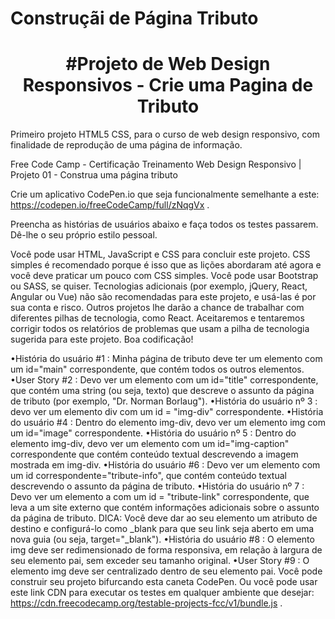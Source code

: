 # Construçãi de Página Tributo

<h1 align="center"> #Projeto de Web Design Responsivos - Crie uma Pagina de Tributo </h1>
Primeiro projeto HTML5 CSS, para o curso de web design responsivo, com finalidade de reprodução de uma página de informação.

Free Code Camp - Certificação Treinamento Web Design Responsivo | Projeto 01 - Construa uma página tributo

Crie um aplicativo CodePen.io que seja funcionalmente semelhante a este: https://codepen.io/freeCodeCamp/full/zNqgVx .

Preencha as histórias de usuários abaixo e faça todos os testes passarem. Dê-lhe o seu próprio estilo pessoal.

Você pode usar HTML, JavaScript e CSS para concluir este projeto. CSS simples é recomendado porque é isso que as lições abordaram até agora e você deve praticar um pouco com CSS simples. Você pode usar Bootstrap ou SASS, se quiser. Tecnologias adicionais (por exemplo, jQuery, React, Angular ou Vue) não são recomendadas para este projeto, e usá-las é por sua conta e risco. Outros projetos lhe darão a chance de trabalhar com diferentes pilhas de tecnologia, como React. Aceitaremos e tentaremos corrigir todos os relatórios de problemas que usam a pilha de tecnologia sugerida para este projeto. Boa codificação!

•História do usuário #1 : Minha página de tributo deve ter um elemento com um id="main" correspondente, que contém todos os outros elementos.
•User Story #2 : Devo ver um elemento com um id="title" correspondente, que contém uma string (ou seja, texto) que descreve o assunto da página de tributo (por exemplo, "Dr. Norman Borlaug").
•História do usuário nº 3 : devo ver um elemento div com um id = "img-div" correspondente.
•História do usuário #4 : Dentro do elemento img-div, devo ver um elemento img com um id="image" correspondente.
•História do usuário nº 5 : Dentro do elemento img-div, devo ver um elemento com um id="img-caption" correspondente que contém conteúdo textual descrevendo a imagem mostrada em img-div.
•História do usuário #6 : Devo ver um elemento com um id correspondente="tribute-info", que contém conteúdo textual descrevendo o assunto da página de tributo.
•História do usuário nº 7 : Devo ver um elemento a com um id = "tribute-link" correspondente, que leva a um site externo que contém informações adicionais sobre o assunto da página de tributo. DICA: Você deve dar ao seu elemento um atributo de destino e configurá-lo como _blank para que seu link seja aberto em uma nova guia (ou seja, target="_blank").
•História do usuário #8 : O elemento img deve ser redimensionado de forma responsiva, em relação à largura de seu elemento pai, sem exceder seu tamanho original.
•User Story #9 : O elemento img deve ser centralizado dentro de seu elemento pai.
Você pode construir seu projeto bifurcando esta caneta CodePen. Ou você pode usar este link CDN para executar os testes em qualquer ambiente que desejar: https://cdn.freecodecamp.org/testable-projects-fcc/v1/bundle.js .
